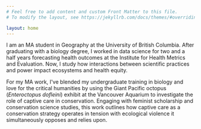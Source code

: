 ```yaml
---
# Feel free to add content and custom Front Matter to this file.
# To modify the layout, see https://jekyllrb.com/docs/themes/#overriding-theme-defaults

layout: home
---  
```


I am an MA student in Geography at the University of British Columbia. After graduating with a biology degree,
 I worked in data science for two and a half years forecasting health outcomes at the Institute for Health Metrics and
  Evaluation. Now, I study how interactions between scientific practices and power impact ecosystems and health
   equity.

For my MA work, I've blended my undergraduate training in biology and love for the critical humanities by using the Giant Pacific
 octopus (*Enteroctopus dofleini*) exhibit at the Vancouver Aquarium to investigate the role of captive
 care in conservation. Engaging with
   feminist scholarship and conservation science studies, this work outlines how
      captive care as a conservation strategy operates in tension with ecological violence it simultaneously opposes
       and relies upon.